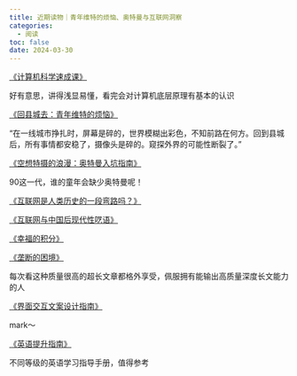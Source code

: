 ```yaml
---
title: 近期读物｜青年维特的烦恼、奥特曼与互联网洞察
categories:
  - 阅读
toc: false
date: 2024-03-30
---
```


[《计算机科学速成课》](https://www.bilibili.com/video/av21376839/?p=6&spm_id_from=pageDriver&vd_source=52f55a89ba5e60e2b2bba56c9bedaada)

好有意思，讲得浅显易懂，看完会对计算机底层原理有基本的认识



[《回县城去：青年维特的烦恼》](https://sspai.com/post/86722)

“在一线城市挣扎时，屏幕是碎的，世界模糊出彩色，不知前路在何方。回到县城后，所有事情都安稳了，摄像头是碎的。窥探外界的可能性断裂了。”



[《空想特摄的浪漫：奥特曼入坑指南》](https://sspai.com/post/87652)

90这一代，谁的童年会缺少奥特曼呢！



[《互联网是人类历史的一段弯路吗？》](https://www.huxiu.com/article/350854.html)

[《互联网与中国后现代性呓语》](https://1q43.blog/post/782)

[《幸福的积分》](https://1q43.blog/post/5322)

[《垄断的困境》](https://1q43.blog/post/766)

每次看这种质量很高的超长文章都格外享受，佩服拥有能输出高质量深度长文能力的人



[《界面交互文案设计指南》](https://www.uisdc.com/copywriting-design-3)

mark～



[《英语提升指南》](https://vvyst0z7tes.feishu.cn/wiki/HQuawZepyiwNiNkImw6c00IXnmc)

不同等级的英语学习指导手册，值得参考
